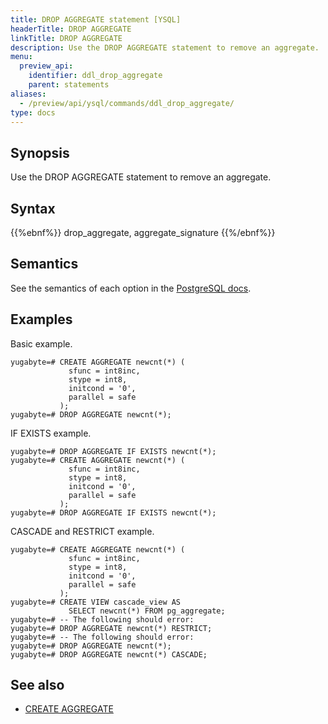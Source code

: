 ```yaml
---
title: DROP AGGREGATE statement [YSQL]
headerTitle: DROP AGGREGATE
linkTitle: DROP AGGREGATE
description: Use the DROP AGGREGATE statement to remove an aggregate.
menu:
  preview_api:
    identifier: ddl_drop_aggregate
    parent: statements
aliases:
  - /preview/api/ysql/commands/ddl_drop_aggregate/
type: docs
---
```


## Synopsis

Use the DROP AGGREGATE statement to remove an aggregate.

## Syntax

{{%ebnf%}}
  drop_aggregate,
  aggregate_signature
{{%/ebnf%}}

## Semantics

See the semantics of each option in the [PostgreSQL docs][postgresql-docs-drop-aggregate].

## Examples

Basic example.

```plpgsql
yugabyte=# CREATE AGGREGATE newcnt(*) (
             sfunc = int8inc,
             stype = int8,
             initcond = '0',
             parallel = safe
           );
yugabyte=# DROP AGGREGATE newcnt(*);
```

IF EXISTS example.

```plpgsql
yugabyte=# DROP AGGREGATE IF EXISTS newcnt(*);
yugabyte=# CREATE AGGREGATE newcnt(*) (
             sfunc = int8inc,
             stype = int8,
             initcond = '0',
             parallel = safe
           );
yugabyte=# DROP AGGREGATE IF EXISTS newcnt(*);
```

CASCADE and RESTRICT example.

```plpgsql
yugabyte=# CREATE AGGREGATE newcnt(*) (
             sfunc = int8inc,
             stype = int8,
             initcond = '0',
             parallel = safe
           );
yugabyte=# CREATE VIEW cascade_view AS
             SELECT newcnt(*) FROM pg_aggregate;
yugabyte=# -- The following should error:
yugabyte=# DROP AGGREGATE newcnt(*) RESTRICT;
yugabyte=# -- The following should error:
yugabyte=# DROP AGGREGATE newcnt(*);
yugabyte=# DROP AGGREGATE newcnt(*) CASCADE;
```

## See also

- [CREATE AGGREGATE](../ddl_create_aggregate)

[postgresql-docs-drop-aggregate]: https://www.postgresql.org/docs/15/sql-dropaggregate.html
